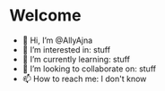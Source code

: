 # Welcome

- 👋 Hi, I’m @AllyAjna
- 👀 I’m interested in: stuff
- 🌱 I’m currently learning: stuff
- 💞️ I’m looking to collaborate on: stuff
- 📫 How to reach me: I don't know

<!---
AllyAjna/AllyAjna is a ✨ special ✨ repository because its `README.md` (this file) appears on your GitHub profile.
You can click the Preview link to take a look at your changes.
--->
